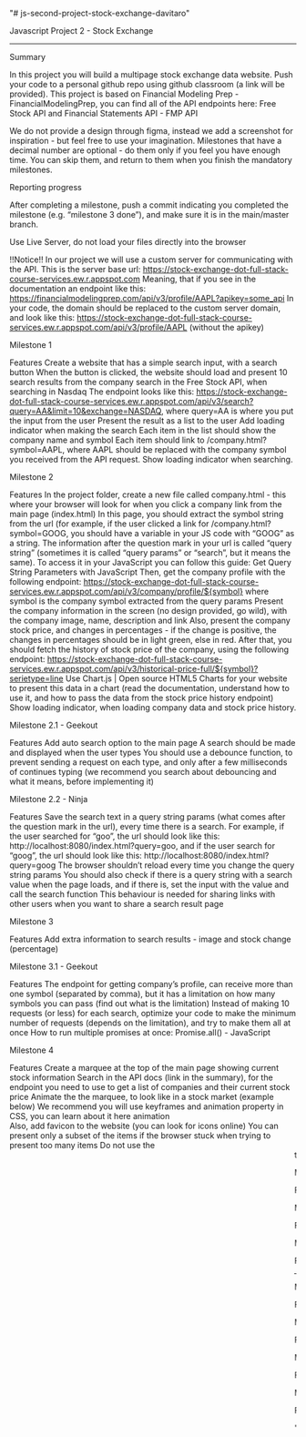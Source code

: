 "# js-second-project-stock-exchange-davitaro" 
  
Javascript Project 2 - Stock Exchange
______________________________________________________________________________________

Summary

In this project you will build a multipage stock exchange data website.
Push your code to a personal github repo using github classroom (a link will be provided).
This project is based on Financial Modeling Prep - FinancialModelingPrep, you can find all of the API endpoints here: Free Stock API and Financial Statements API - FMP API

We do not provide a design through figma, instead we add a screenshot for inspiration - but feel free to use your imagination. 
Milestones that have a decimal number are optional - do them only if you feel you have enough time. You can skip them, and return to them when you finish the mandatory milestones.

Reporting progress

After completing a milestone, push a commit indicating you completed the milestone (e.g. “milestone 3 done”), and make sure it is in the main/master branch.

Use Live Server, do not load your files directly into the browser

!!Notice!!
In our project we will use a custom server for communicating with the API. This is the server base url: https://stock-exchange-dot-full-stack-course-services.ew.r.appspot.com
Meaning, that if you see in the documentation an endpoint like this: https://financialmodelingprep.com/api/v3/profile/AAPL?apikey=some_api
In your code, the domain should be replaced  to the custom server domain, and look like this:  https://stock-exchange-dot-full-stack-course-services.ew.r.appspot.com/api/v3/profile/AAPL (without the apikey)

Milestone 1

Features
Create a website that has a simple search input, with a search button
When the button is clicked, the website should load and present 10 search results from the company search in the Free Stock API, when searching in Nasdaq
The endpoint looks like this: https://stock-exchange-dot-full-stack-course-services.ew.r.appspot.com/api/v3/search?query=AA&limit=10&exchange=NASDAQ, where query=AA is where you put the input from the user
Present the result as a list to the user
Add loading indicator when making the search
Each item in the list should show the company name and symbol
Each item should link to /company.html?symbol=AAPL, where AAPL should be replaced with the company symbol you received from the API request.
Show loading indicator when searching.


Milestone 2

Features
In the project folder, create a new file called company.html - this where your browser will look for when you click a company link from the main page (index.html)
In this page, you should extract the symbol string from the url (for example, if the user clicked a link for /company.html?symbol=GOOG, you should have a variable in your JS code with “GOOG” as a string.
The information after the question mark in your url is called “query string” (sometimes it is called “query params” or “search”, but it means the same). To access it in your JavaScript you can follow this guide: Get Query String Parameters with JavaScript
  Then, get the company profile with the following endpoint: https://stock-exchange-dot-full-stack-course-services.ew.r.appspot.com/api/v3/company/profile/${symbol} where symbol is the company symbol extracted from the query params
Present the company information in the screen (no design provided, go wild), with the company image, name, description and link
Also, present the company stock price, and changes in percentages - if the change is positive, the changes in percentages should be in light green, else in red.
After that, you should fetch the history of stock price of the company, using the following endpoint: https://stock-exchange-dot-full-stack-course-services.ew.r.appspot.com/api/v3/historical-price-full/${symbol}?serietype=line
Use Chart.js | Open source HTML5 Charts for your website to present this data in a chart (read the documentation, understand how to use it, and how to pass the data from the stock price history endpoint)
Show loading indicator, when loading company data and stock price history.

Milestone 2.1 - Geekout

Features
Add auto search option to the main page
A search should be made and displayed when the user types
You should use a debounce function, to prevent sending a request on each type, and only after a few milliseconds of continues typing (we recommend you search about debouncing and what it means, before implementing it)

Milestone 2.2 - Ninja

Features
Save the search text in a query string params (what comes after the question mark in the url), every time there is a search. For example, if the user searched for “goo”, the url should look like this: http://localhost:8080/index.html?query=goo, and if the user search for “goog”, the url should look like this: http://localhost:8080/index.html?query=goog
The browser shouldn’t reload every time you change the query string params
You should also check if there is a query string with a search value when the page loads, and if there is, set the input with the value and call the search function
This behaviour is needed for sharing links with other users when you want to share a search result page  


Milestone 3

Features
Add extra information to search results - image and stock change (percentage)



Milestone 3.1 - Geekout

Features
The endpoint for getting company’s profile, can receive more than one symbol (separated by comma), but it has a limitation on how many symbols you can pass (find out what is the limitation)
Instead of making 10 requests (or less) for each search, optimize your code to make the minimum number of requests (depends on the limitation), and try to make them all at once
How to run multiple promises at once: Promise.all() - JavaScript


Milestone 4

Features
Create a marquee at the top of the main page showing current stock information
Search in the API docs (link in the summary), for the endpoint you need to use to get a list of companies and their current stock price
Animate the the marquee, to look like in a stock market (example below)
We recommend you will use keyframes and animation property in CSS, you can learn about it here animation	
Also, add favicon to the website (you can look for icons online)
You can present only a subset of the items if the browser stuck when trying to present too many items
Do not use the <marquee> tag. (see the alert here: https://developer.mozilla.org/en-US/docs/Web/HTML/Element/marquee)


Milestone 5

Features
Convert your all marquee functionality to a JavaScript class
This class should accept an element in the constructor argument, and render all of the other elements in it’s methods
This class should be implement in a separate file called Marquee.js (which should be imported in the main page html file)
In your main html file, you should only have an empty html element, which you pass to your Marquee instance constructor, and call this instance method to load and render everything to this div
If you want, you can use a function contractor instead of a class (does the same)
	

Milestone 6

Features
Extract your search form and search result functionality and elements to an external javascript class, in different files
Each file should include a class definition, and all the functionalities and html rendering in them
The website functionality should be the same, also you do not need to change the location of your css
You main html file should look like this:



Milestone 7

Features
In the result list, present the searched part in the result in a highlighted background (both the company name, and company symbol)

___________________________________________________________________________________

Milestone 8

Features
Add a compare button to the end of each search result
Your search result should have a callback that is called whenever the button is clicked, with the company object as an argument
To check if it works, you should log to console the company object data that was clicked from the main page


Milestone 9

Features
In your company profile page, extract your code to a class (functionality and html)
Your company.html file should look like this (the functionality of the page should be the same):


Milestone 10

Features
Add a new element before the main title, that holds all the companies that you clicked for comparing
It should present a list of buttons with the company symbol, and a x next to the symbol, indicating that when the button is clicked, the company is removed from the comparison list.
At the right end of the element you should have a compare button, sending the user to a new page that present the selected companies for comparison
Make this comparison list a JavaScript class, that has methods for adding new companies to the list, removing etc.



Milestone 11

Features
After the user selects companies for comparison, the user can click the Compare button which will send them to compare.html?symbols=....
After the symbols query string, there should be the symbols choose for comparing separated by comma
The compare.html page should present the companies chosen side by side
If you want, you can limit the number of companies to choose and compare to no more than 3 (make sure the user can’t choose more)
It should look like this:
 









"# js-second-project-stock-exchange" 
